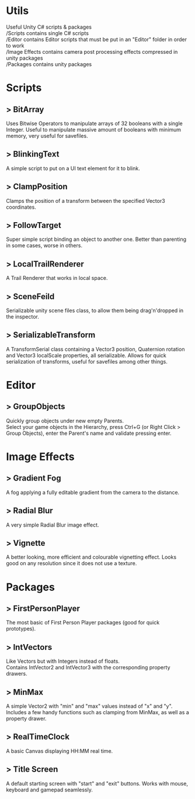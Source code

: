 # Utils
Useful Unity C# scripts & packages  
/Scripts contains single C# scripts  
/Editor contains Editor scripts that must be put in an "Editor" folder in order to work  
/Image Effects contains camera post processing effects compressed in unity packages  
/Packages contains unity packages  

# Scripts

##  > BitArray
Uses Bitwise Operators to manipulate arrays of 32 booleans with a single Integer.
Useful to manipulate massive amount of booleans with minimum memory, very useful for savefiles.

##  > BlinkingText
A simple script to put on a UI text element for it to blink.

##  > ClampPosition
Clamps the position of a transform between the specified Vector3 coordinates. 

##  > FollowTarget
Super simple script binding an object to another one. Better than parenting in some cases, worse in others.

##  > LocalTrailRenderer
A Trail Renderer that works in local space.

##  > SceneFeild
Serializable unity scene files class, to allow them being drag'n'dropped in the inspector.

##  > SerializableTransform
A TransformSerial class containing a Vector3 position, Quaternion rotation and Vector3 localScale properties, all serializable.
Allows for quick serialization of transforms, useful for savefiles among other things.

# Editor

##  > GroupObjects
Quickly group objects under new empty Parents.  
Select your game objects in the Hierarchy, press Ctrl+G (or Right Click > Group Objects), enter the Parent's name and validate pressing enter.

# Image Effects

##  > Gradient Fog
A fog applying a fully editable gradient from the camera to the distance.

##  > Radial Blur
A very simple Radial Blur image effect.

##  > Vignette
A better looking, more efficient and colourable vignetting effect. Looks good on any resolution since it does not use a texture.


# Packages

##  > FirstPersonPlayer
The most basic of First Person Player packages (good for quick prototypes).

##  > IntVectors
Like Vectors but with Integers instead of floats.  
Contains IntVector2 and IntVector3 with the corresponding property drawers.

##  > MinMax
A simple Vector2 with "min" and "max" values instead of "x" and "y".  
Includes a few handy functions such as clamping from MinMax, as well as a property drawer.

##  > RealTimeClock
A basic Canvas displaying HH:MM real time.

##  > Title Screen
A default starting screen with "start" and "exit" buttons. Works with mouse, keyboard and gamepad seamlessly.
